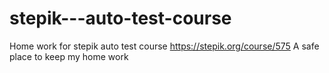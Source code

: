 # stepik---auto-test-course
Home work for stepik auto test course
https://stepik.org/course/575
A safe place to keep my home work
